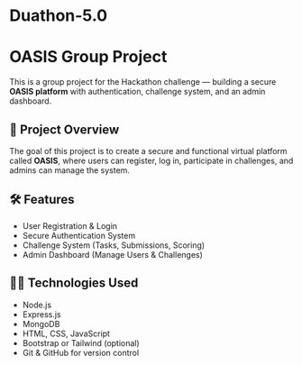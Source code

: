 # Duathon-5.0
# OASIS Group Project

This is a group project for the Hackathon challenge — building a secure **OASIS platform** with authentication, challenge system, and an admin dashboard.

## 🚀 Project Overview

The goal of this project is to create a secure and functional virtual platform called **OASIS**, where users can register, log in, participate in challenges, and admins can manage the system.

## 🛠️ Features

- User Registration & Login
- Secure Authentication System
- Challenge System (Tasks, Submissions, Scoring)
- Admin Dashboard (Manage Users & Challenges)

## 👨‍💻 Technologies Used

- Node.js
- Express.js
- MongoDB
- HTML, CSS, JavaScript
- Bootstrap or Tailwind (optional)
- Git & GitHub for version control


